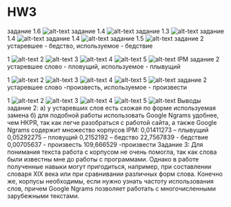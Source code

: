 # HW3
задание 1.6
 ![alt-text](collocatsii.png)
 задание 1.4
![alt-text](vzor_ustarevchee_slovo.png)
задание 1.3
![alt-text](snimok_vsekh_slov.png)
задание 1.4
![alt-text](dlan_ustarevchee_slovo.png)
задание 1.4
![alt-text](jludovii_ustarevchee_slovo.png)
задание 1.5 
![alt-text](zadanie5.png)
задание 2 устаревшее - бедство, используемое - бедствие

1
![alt-text](bedstvo.png)
2
![alt-text](bedstvo2.png)
3
![alt-text](bedstvo_bedstvie.png)
4
![alt-text](bedstvie.png)
5
![alt-text](bedstvie2.png)
IPM 
задание 2 устаревшее слово - пловущий, используемое - плывущий

1
![alt-text](plivuchii.png)
2
![alt-text](pliv.png)
3
![alt-text](plov.png)
4
![alt-text](plovuchii.png)
5
![alt-text](plo_pli.png)
задание 2 устаревшее слово -произвесть, используемое - произвести 

1
![alt-text](proizvest2.png)
2
![alt-text](proizvest.png)
3
![alt-text](proizvesti.png)
4
![alt-text](proizvesti2.png)
5
![alt-text](proizvest_proizvesti.png)
Выводы задание 2:
а) у устаревших слов есть схожая по форме используемая замена
б) для подобной работы использовать Google Ngrams удобнее, чем НКРЯ, так как легче разобраться с работой сайта, а также Google Ngrams содержит множество корпусов
IPM:
0,01411273 – плывущий
0,05292275 – пловущий
0,2152192 – бедство
22,7567839 - бедствие
0,00705637 - произвесть
109,666529 -произвести 
Задание 3:
Для понимания текста работа с корпусом не очень помогла, так как слова были известны мне до работы с программами. Однако в работе полученные навыки могут пригодиться, например, при составлении словаря XIX века или при сравнивании различных форм слова. Конечно же, корпусы необходимы, если нужно узнать частоту использования слов, причем Google Ngrams позволяет работать с многочисленными зарубежными текстами.
